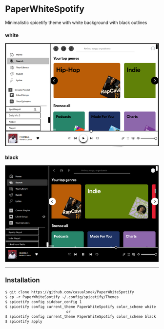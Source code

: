 # PaperWhiteSpotify
 Minimalistic spicetify theme with white background with black outlines

### white
![White Screenshot](image-light.png)

### black
![Black Screenshot](image-black.png)

---

## Installation
```
$ git clone https://github.com/casualsnek/PaperWhiteSpotify
$ cp -r PaperWhiteSpotify ~/.config/spicetify/Themes
$ spicetify config sidebar_config 1
$ spicetify config current_theme PaperWhiteSpotify color_scheme white
							or
$ spicetify config current_theme PaperWhiteSpotify color_scheme black
$ spicetify apply
```

